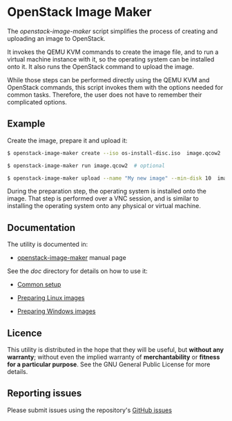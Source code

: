 OpenStack Image Maker
=====================

The _openstack-image-maker_ script simplifies the process of creating
and uploading an image to OpenStack.

It invokes the QEMU KVM commands to create the image file, and to run
a virtual machine instance with it, so the operating system can be
installed onto it. It also runs the OpenStack command to upload the
image.

While those steps can be performed directly using the QEMU KVM and
OpenStack commands, this script invokes them with the options needed
for common tasks. Therefore, the user does not have to remember their
complicated options.

## Example

Create the image, prepare it and upload it:

```sh
$ openstack-image-maker create --iso os-install-disc.iso  image.qcow2

$ openstack-image-maker run image.qcow2  # optional

$ openstack-image-maker upload --name "My new image" --min-disk 10  image.qcow2
```

During the preparation step, the operating system is installed onto
the image.  That step is performed over a VNC session, and is similar
to installing the operating system onto any physical or virtual
machine.

## Documentation

The utility is documented in:

- [openstack-image-maker](openstack-image-maker.md) manual page

See the _doc_ directory for details on how to use it:

- [Common setup](doc/common-setup.md)

- [Preparing Linux images](doc/linux-images.md)

- [Preparing Windows images](doc/windows-images.md)

Licence
-------

This utility is distributed in the hope that they will be useful, but
**without any warranty**; without even the implied warranty of
**merchantability** or **fitness for a particular purpose**.  See the
GNU General Public License for more details.

## Reporting issues

Please submit issues using the repository's [GitHub
issues](https://github.com/qcif/openstack-image-maker/issues)

